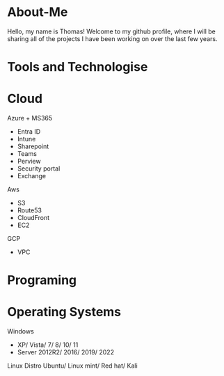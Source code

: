 # About-Me
Hello, my name is Thomas! 
Welcome to my github profile, where I will be sharing all of the projects I have been working on over the last few years.


# Tools and Technologise

# Cloud

Azure + MS365
- Entra ID
- Intune
- Sharepoint
- Teams
- Perview
- Security portal
- Exchange

Aws
- S3
- Route53
- CloudFront
- EC2

GCP
- VPC

# Programing

# Operating Systems

Windows
- XP/ Vista/ 7/ 8/ 10/ 11
- Server 2012R2/ 2016/ 2019/ 2022

Linux Distro
Ubuntu/ Linux mint/ Red hat/ Kali
